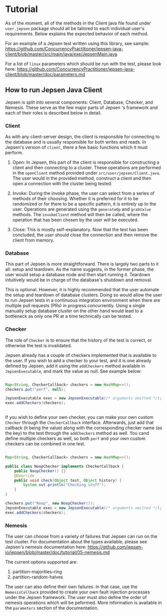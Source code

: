 # Tutorial

As of the moment, all of the methods in the Client java file found under ```user.jepsen``` package should all be tailored to each individual user's requirements. Below explains the expected behavior of each method.

For an example of a Jepsen test written using this library, see sample:
https://github.com/ConcurrencyPractitioner/jepsen-java-client/blob/master/src/main/java/exe/JepsenMain.java

For a list of ```linux``` parameters which should be run with the test, please look here:
https://github.com/ConcurrencyPractitioner/jepsen-java-client/blob/master/doc/parameters.md

## How to run Jepsen Java Client

Jepsen is split into several components: Client, Database, Checker, and Nemesis. These serve as the few major parts of Jepsen
's framework and each of their roles is described below in detail.

### Client

As with any client-server design, the client is responsible for connecting to the database and is usually responsible for both writes and reads. In Jepsen's version of ```client```, there a few basic functions which it must perform. 

  1. Open: In Jepsen, this part of the client is responsible for constructing a client and then connecting to a cluster. These      operations are performed in the ```openClient``` method provided under ```src/user/jepsen/Client.java```. The user would      in the provided method, construct a client and then open a connection with the cluster being tested. 

  2. Invoke: During the invoke phase, the user can select from a series of methods of their choosing. Whether it is preferred      for it to be randomized or for there to be a specific pattern, it is entirely up to the user. Operations are generated        using the ```generateOp``` and ```grabValue``` methods. The ```invokeClient``` method will then be called, where the          operation that has been chosen by the user will be executed.  
  
  3. Close: This is mostly self-explanatory. Now that the test has been concluded, the user should close the connection and        then remove the client from memory.
  
### Database

This part of Jepsen is more straightforward. There is largely two parts to it all: setup and teardown. As the name suggests, in the former phase, the user would setup a database node and then start running it. Teardown intuitively would be in charge of the database's shutdown and removal. 

This is optional. However, it is highly recommended that the user automate the setup and teardown of database clusters. Doing so would allow the user to run Jepsen tests in a continuous integration environment when there are multiple pull requests (PRs) in progress concurrently. Using a single manually setup database cluster on the other hand would lead to a bottleneck as only one PR at a time technically can be tested. 

### Checker

The role of ```Checker``` is to ensure that the history of the test is correct, or otherwise the test is invalidated.

Jepsen already has a couple of checkers implemented that is available to the user. If you wish to add a checker to your test, and it is one already defined by Jepsen, add it using the ```addCheckers``` method available in ```JepsenExecutable```, and mark the value as null. See example below:

```java

Map<String, CheckerCallback> checkers = new HashMap<>();
checkers.put("perf", null);

JepsenExecutable exec = new JepsenExecutable(/* arguments omitted */);
exec.addCheckers(checkers);
  
```

If you wish to define your own checker, you can make your own custom ```Checker``` through the ```CheckerCallback``` interface. Afterwards, just add that callback (it being the value) along with the corresponding checker name (as the key) to the test through the ```addCheckers``` method as well. You cand define multiple checkers as well, so both ```perf``` and your own custom checkers can be combined in one test.

```java

Map<String, CheckerCallback> checkers = new HashMap<>();

public class NoopChecker implements CheckerCallback {
    public NoopChecker() {}
    @Override
    public void check(Object test, Object history) {
    	System.out.println("Checking stuff");
    }
}

checkers.put("Noop", new NoopChecker());
JepsenExecutable exec = new JepsenExecutable(/* arguments omitted */);
exec.addCheckers(checkers);

```

### Nemesis

The user can choose from a variety of failures that Jepsen can run on the test cluster. For documentation about the types available, please see Jepsen's nemesis documentation here: https://github.com/jepsen-io/jepsen/blob/master/doc/tutorial/05-nemesis.md

The current options supported are:
  1. partition-majorities-ring
  2. partition-random-halves

The user can also define their own failures. In that case, use the ```NemesisCallback``` provided to create your own fault injection processes under the Jepsen framework. The user must also define the order of nemesis operations which will be peformed. More information is available in the ```parameters``` section of the documentation.

